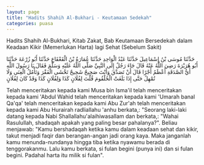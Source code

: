 ```yaml
---
layout: page
title: "Hadits Shahih Al-Bukhari - Keutamaan Sedekah"
categories: puasa
---
```


Hadits Shahih Al-Bukhari, Kitab Zakat, Bab Keutamaan Bersedekah dalam Keadaan Kikir (Memerlukan Harta) lagi Sehat (Sebelum Sakit)

<p class="arab">
حَدَّثَنَا مُوسَى بْنُ إِسْمَاعِيلَ حَدَّثَنَا عَبْدُ الْوَاحِدِ حَدَّثَنَا عُمَارَةُ بْنُ الْقَعْقَاعِ حَدَّثَنَا أَبُو زُرْعَةَ حَدَّثَنَا أَبُو هُرَيْرَةَ رَضِيَ اللَّهُ عَنْهُ قَالَ جَاءَ رَجُلٌ إِلَى النَّبِيِّ صَلَّى اللَّهُ عَلَيْهِ وَسَلَّمَ فَقَالَ يَا رَسُولَ اللَّهِ أَيُّ الصَّدَقَةِ أَعْظَمُ أَجْرًا قَالَ أَنْ تَصَدَّقَ وَأَنْتَ صَحِيحٌ شَحِيحٌ تَخْشَى الْفَقْرَ وَتَأْمُلُ الْغِنَى وَلَا تُمْهِلُ حَتَّى إِذَا بَلَغَتْ الْحُلْقُومَ قُلْتَ لِفُلَانٍ كَذَا وَلِفُلَانٍ كَذَا وَقَدْ كَانَ لِفُلَانٍ
</p>

Telah menceritakan kepada kami Musa bin Isma'il telah menceritakan kepada kami 'Abdul Wahid telah menceritakan kepada kami 'Umarah banal Qa'qa' telah menceritakan kepada kami Abu Zur'ah telah menceritakan kepada kami Abu Hurairah radliallahu 'anhu berkata,: "Seorang laki-laki datang kepada Nabi Shallallahu'alaihiwasallam dan berkata,: "Wahai Rasulullah, shadaqah apakah yang paling besar pahalanya?". Beliau menjawab: "Kamu bershadaqah ketika kamu dalam keadaan sehat dan kikir, takut menjadi faqir dan berangan-angan jadi orang kaya. Maka janganlah kamu menunda-nundanya hingga tiba ketika nyawamu berada di tenggorakanmu. Lalu kamu berkata, si fulan begini (punya ini) dan si fulan begini. Padahal harta itu milik si fulan".